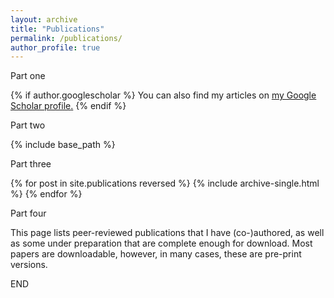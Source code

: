 ```yaml
---
layout: archive
title: "Publications"
permalink: /publications/
author_profile: true
---
```


Part one

{% if author.googlescholar %}
  You can also find my articles on <u><a href="{{author.googlescholar}}">my Google Scholar profile</a>.</u>
{% endif %}

Part two

{% include base_path %}


Part three

{% for post in site.publications reversed %}
  {% include archive-single.html %}
{% endfor %}

Part four

<p>This page lists peer-reviewed publications that I have (co-)authored, as well as some under preparation that are complete enough for download. Most papers are downloadable, however, in many cases, these are pre-print versions.</p>

<p>
<script src="https://bibbase.org/show?bib=http://people.eng.unimelb.edu.au/tmiller/pubs.bib&theme=default&jsonp=1"></script>
</p>

END
